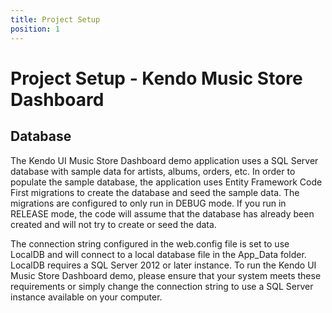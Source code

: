 ```yaml
---
title: Project Setup
position: 1
---
```


# Project Setup - Kendo Music Store Dashboard

## Database

The Kendo UI Music Store Dashboard demo application uses a SQL Server database with sample data for artists, albums, orders, etc. In order to populate the sample database, the application uses Entity Framework Code First migrations to create the database and seed the sample data. The migrations are configured to only run in DEBUG mode. If you run in RELEASE mode, the code will assume that the database has already been created and will not try to create or seed the data.

The connection string configured in the web.config file is set to use LocalDB and will connect to a local database file in the App_Data folder. LocalDB requires a SQL Server 2012 or later instance. To run the Kendo UI Music Store Dashboard demo, please ensure that your system meets these requirements or simply change the connection string to use a SQL Server instance available on your computer.